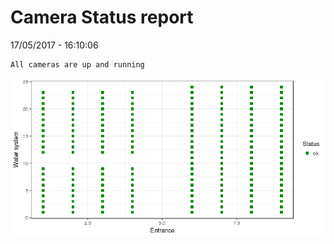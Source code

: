 Camera Status report
================
17/05/2017 - 16:10:06

    All cameras are up and running

![](camreport_files/figure-markdown_github/unnamed-chunk-2-1.png)
